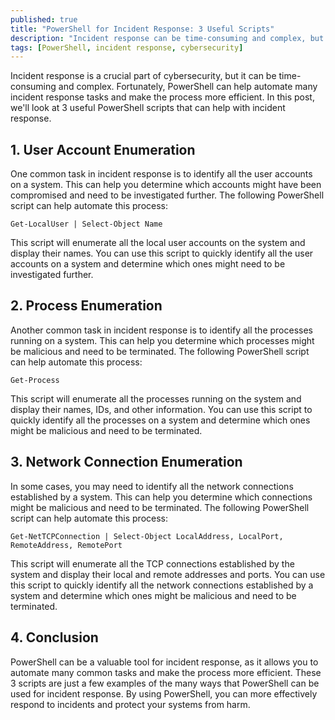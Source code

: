 ```yaml
---
published: true
title: "PowerShell for Incident Response: 3 Useful Scripts"
description: "Incident response can be time-consuming and complex, but PowerShell can make it easier. In this post, we'll look at 3 useful PowerShell scripts for incident response."
tags: [PowerShell, incident response, cybersecurity]
---
```


Incident response is a crucial part of cybersecurity, but it can be time-consuming and complex. Fortunately, PowerShell can help automate many incident response tasks and make the process more efficient. In this post, we'll look at 3 useful PowerShell scripts that can help with incident response.

## 1. User Account Enumeration

One common task in incident response is to identify all the user accounts on a system. This can help you determine which accounts might have been compromised and need to be investigated further. The following PowerShell script can help automate this process:

``
Get-LocalUser | Select-Object Name
``

This script will enumerate all the local user accounts on the system and display their names. You can use this script to quickly identify all the user accounts on a system and determine which ones might need to be investigated further.

## 2. Process Enumeration

Another common task in incident response is to identify all the processes running on a system. This can help you determine which processes might be malicious and need to be terminated. The following PowerShell script can help automate this process:

``
Get-Process
``

This script will enumerate all the processes running on the system and display their names, IDs, and other information. You can use this script to quickly identify all the processes on a system and determine which ones might be malicious and need to be terminated.

## 3. Network Connection Enumeration

In some cases, you may need to identify all the network connections established by a system. This can help you determine which connections might be malicious and need to be terminated. The following PowerShell script can help automate this process:

``
Get-NetTCPConnection | Select-Object LocalAddress, LocalPort, RemoteAddress, RemotePort
``

This script will enumerate all the TCP connections established by the system and display their local and remote addresses and ports. You can use this script to quickly identify all the network connections established by a system and determine which ones might be malicious and need to be terminated.

## 4. Conclusion
PowerShell can be a valuable tool for incident response, as it allows you to automate many common tasks and make the process more efficient. These 3 scripts are just a few examples of the many ways that PowerShell can be used for incident response. By using PowerShell, you can more effectively respond to incidents and protect your systems from harm.
